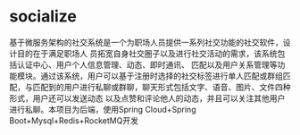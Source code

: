 # socialize
基于微服务架构的社交系统是一个为职场人员提供一系列社交功能的社交软件，设计目的在于满足职场人
员拓宽自身社交圈子以及进行社交活动的需求，该系统包括认证中心、用户个人信息管理、动态、即时通讯、
匹配以及用户关系管理等功能模块。通过该系统，用户可以基于注册时选择的社交标签进行单人匹配或群组匹
配，与匹配到的用户进行私聊或群聊，聊天形式包括文字、语音、图片、文件四种形式，用户还可以发送动态
以及点赞和评论他人的动态，并且可以关注其他用户进行私聊。本项目为后端，使用Spring Cloud+Spring Boot+Mysql+Redis+RocketMQ开发
